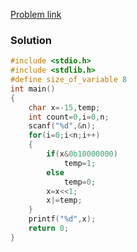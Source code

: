 [Problem link](https://codeforwin.org/c-programming/c-program-rotate-number-bits)
### Solution
```C
#include <stdio.h>
#include <stdlib.h>
#define size_of_variable 8
int main()
{
    char x=-15,temp;
    int count=0,i=0,n;
    scanf("%d",&n);
    for(i=0;i<n;i++)
    {
        if(x&0b10000000)
            temp=1;
        else
            temp=0;
        x=x<<1;
        x|=temp;
    }
    printf("%d",x);
    return 0;
}
```

